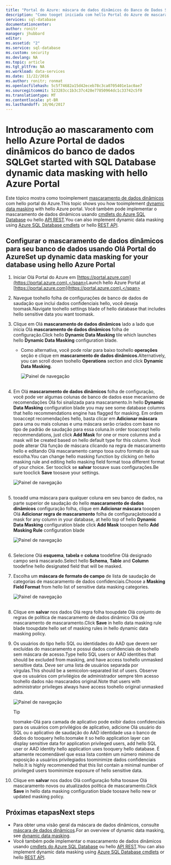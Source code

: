 ```yaml
---
title: "Portal do Azure: máscara de dados dinâmicos do Banco de Dados SQL | Microsoft Docs"
description: "Como tooget iniciada com hello Portal do Azure de mascaramento de dados dinâmicos do banco de dados SQL"
services: sql-database
documentationcenter: 
author: ronitr
manager: jhubbard
editor: 
ms.assetid: "2"
ms.service: sql-database
ms.custom: security
ms.devlang: NA
ms.topic: article
ms.tgt_pltfrm: NA
ms.workload: data-services
ms.date: 11/22/2016
ms.author: ronitr; ronmat
ms.openlocfilehash: 5c5f74682a15d42eceb78c3ca0705401e1ac0ae7
ms.sourcegitcommit: 523283cc1b3c37c428e77850964dc1c33742c5f0
ms.translationtype: MT
ms.contentlocale: pt-BR
ms.lasthandoff: 10/06/2017
---
```

# <a name="get-started-with-sql-database-dynamic-data-masking-with-hello-azure-portal"></a><span data-ttu-id="6c601-103">Introdução ao mascaramento com hello Azure Portal de dados dinâmicos do banco de dados SQL</span><span class="sxs-lookup"><span data-stu-id="6c601-103">Get started with SQL Database dynamic data masking with hello Azure Portal</span></span>

<span data-ttu-id="6c601-104">Este tópico mostra como tooimplement [mascaramento de dados dinâmicos](sql-database-dynamic-data-masking-get-started.md) com hello portal do Azure.</span><span class="sxs-lookup"><span data-stu-id="6c601-104">This topic shows you how tooimplement [dynamic data masking](sql-database-dynamic-data-masking-get-started.md) with hello Azure portal.</span></span> <span data-ttu-id="6c601-105">Você também pode implementar o mascaramento de dados dinâmicos usando [cmdlets do Azure SQL Database](https://msdn.microsoft.com/library/azure/mt574084.aspx) ou hello [API REST](https://msdn.microsoft.com/library/dn505719.aspx).</span><span class="sxs-lookup"><span data-stu-id="6c601-105">You can also implement dynamic data masking using [Azure SQL Database cmdlets](https://msdn.microsoft.com/library/azure/mt574084.aspx) or hello [REST API](https://msdn.microsoft.com/library/dn505719.aspx).</span></span>


## <a name="set-up-dynamic-data-masking-for-your-database-using-hello-azure-portal"></a><span data-ttu-id="6c601-106">Configurar o mascaramento de dados dinâmicos para seu banco de dados usando Olá Portal do Azure</span><span class="sxs-lookup"><span data-stu-id="6c601-106">Set up dynamic data masking for your database using hello Azure Portal</span></span>
1. <span data-ttu-id="6c601-107">Iniciar Olá Portal do Azure em [https://portal.azure.com](https://portal.azure.com).</span><span class="sxs-lookup"><span data-stu-id="6c601-107">Launch hello Azure Portal at [https://portal.azure.com](https://portal.azure.com).</span></span>
2. <span data-ttu-id="6c601-108">Navegue toohello folha de configurações de banco de dados de saudação que inclui dados confidenciais hello, você deseja toomask.</span><span class="sxs-lookup"><span data-stu-id="6c601-108">Navigate toohello settings blade of hello database that includes hello sensitive data you want toomask.</span></span>
3. <span data-ttu-id="6c601-109">Clique em Olá **mascaramento de dados dinâmicos** lado a lado que inicia Olá **mascaramento de dados dinâmicos** folha de configuração.</span><span class="sxs-lookup"><span data-stu-id="6c601-109">Click hello **Dynamic Data Masking** tile which launches hello **Dynamic Data Masking** configuration blade.</span></span>
   
   * <span data-ttu-id="6c601-110">Como alternativa, você pode rolar para baixo toohello **operações** seção e clique em **mascaramento de dados dinâmicos**.</span><span class="sxs-lookup"><span data-stu-id="6c601-110">Alternatively, you can scroll down toohello **Operations** section and click **Dynamic Data Masking**.</span></span>
     
     ![Painel de navegação](./media/sql-database-dynamic-data-masking-get-started/4_ddm_settings_tile.png)<br/><br/>
4. <span data-ttu-id="6c601-112">Em Olá **mascaramento de dados dinâmicos** folha de configuração, você pode ver algumas colunas de banco de dados esse mecanismo de recomendações Olá foi sinalizada para mascaramento.</span><span class="sxs-lookup"><span data-stu-id="6c601-112">In hello **Dynamic Data Masking** configuration blade you may see some database columns that hello recommendations engine has flagged for masking.</span></span> <span data-ttu-id="6c601-113">Em ordem tooaccept recomendações hello, basta clicar em **Adicionar máscara** para uma ou mais colunas e uma máscara serão criados com base no tipo de padrão de saudação para essa coluna.</span><span class="sxs-lookup"><span data-stu-id="6c601-113">In order tooaccept hello recommendations, just click **Add Mask** for one or more columns and a mask will be created based on hello default type for this column.</span></span> <span data-ttu-id="6c601-114">Você pode alterar Olá função de máscara clicando na regra de mascaramento hello e editando Olá mascaramento campo tooa outro formato de sua escolha.</span><span class="sxs-lookup"><span data-stu-id="6c601-114">You can change hello masking function by clicking on hello masking rule and editing hello masking field format tooa different format of your choice.</span></span> <span data-ttu-id="6c601-115">Ser tooclick se **salvar** toosave suas configurações.</span><span class="sxs-lookup"><span data-stu-id="6c601-115">Be sure tooclick **Save** toosave your settings.</span></span>
   
    ![Painel de navegação](./media/sql-database-dynamic-data-masking-get-started/5_ddm_recommendations.png)<br/><br/>
5. <span data-ttu-id="6c601-117">tooadd uma máscara para qualquer coluna em seu banco de dados, na parte superior de saudação do hello **mascaramento de dados dinâmicos** configuração folha, clique em **Adicionar máscara** tooopen Olá **Adicionar regra de mascaramento** folha de configuração</span><span class="sxs-lookup"><span data-stu-id="6c601-117">tooadd a mask for any column in your database, at hello top of hello **Dynamic Data Masking** configuration blade click **Add Mask** tooopen hello **Add Masking Rule** configuration blade</span></span>
   
    ![Painel de navegação](./media/sql-database-dynamic-data-masking-get-started/6_ddm_add_mask.png)<br/><br/>
6. <span data-ttu-id="6c601-119">Selecione Olá **esquema**, **tabela** e **coluna** toodefine Olá designado campo será mascarado.</span><span class="sxs-lookup"><span data-stu-id="6c601-119">Select hello **Schema**, **Table** and **Column** toodefine hello designated field that will be masked.</span></span>
7. <span data-ttu-id="6c601-120">Escolha um **máscara de formato de campo** de lista de saudação de categorias de mascaramento de dados confidenciais.</span><span class="sxs-lookup"><span data-stu-id="6c601-120">Choose a **Masking Field Format** from hello list of sensitive data masking categories.</span></span>
   
    ![Painel de navegação](./media/sql-database-dynamic-data-masking-get-started/7_ddm_mask_field_format.png)<br/><br/>        
8. <span data-ttu-id="6c601-122">Clique em **salvar** nos dados Olá regra folha tooupdate Olá conjunto de regras de política de mascaramento de dados dinâmico Olá de mascaramento de mascaramento.</span><span class="sxs-lookup"><span data-stu-id="6c601-122">Click **Save** in hello data masking rule blade tooupdate hello set of masking rules in hello dynamic data masking policy.</span></span>
9. <span data-ttu-id="6c601-123">Os usuários do tipo hello SQL ou identidades do AAD que devem ser excluídas do mascaramento e possui dados confidenciais de toohello sem máscara de acesso.</span><span class="sxs-lookup"><span data-stu-id="6c601-123">Type hello SQL users or AAD identities that should be excluded from masking, and have access toohello unmasked sensitive data.</span></span> <span data-ttu-id="6c601-124">Deve ser uma lista de usuários separada por vírgulas.</span><span class="sxs-lookup"><span data-stu-id="6c601-124">This should be a semicolon-separated list of users.</span></span> <span data-ttu-id="6c601-125">Observe que os usuários com privilégios de administrador sempre têm acesso toohello dados não mascarados original.</span><span class="sxs-lookup"><span data-stu-id="6c601-125">Note that users with administrator privileges always have access toohello original unmasked data.</span></span>
   
    ![Painel de navegação](./media/sql-database-dynamic-data-masking-get-started/8_ddm_excluded_users.png)
   
   > [!TIP]
   > <span data-ttu-id="6c601-127">toomake-Olá para camada de aplicativo pode exibir dados confidenciais para os usuários com privilégios de aplicativo, adicione Olá usuário do SQL ou o aplicativo de saudação do AAD identidade usa o banco de dados do tooquery hello.</span><span class="sxs-lookup"><span data-stu-id="6c601-127">toomake it so hello application layer can display sensitive data for application privileged users, add hello SQL user or AAD identity hello application uses tooquery hello database.</span></span> <span data-ttu-id="6c601-128">É altamente recomendável que essa lista contém um número mínimo de exposição a usuários privilegiados toominimize dados confidenciais hello.</span><span class="sxs-lookup"><span data-stu-id="6c601-128">It is highly recommended that this list contain a minimal number of privileged users toominimize exposure of hello sensitive data.</span></span>
   > 
   > 
10. <span data-ttu-id="6c601-129">Clique em **salvar** nos dados Olá configuração folha toosave Olá mascaramento novos ou atualizados política de mascaramento.</span><span class="sxs-lookup"><span data-stu-id="6c601-129">Click **Save** in hello data masking configuration blade toosave hello new or updated masking policy.</span></span>


## <a name="next-steps"></a><span data-ttu-id="6c601-130">Próximas etapas</span><span class="sxs-lookup"><span data-stu-id="6c601-130">Next steps</span></span>

* <span data-ttu-id="6c601-131">Para obter uma visão geral da máscara de dados dinâmicos, consulte [máscara de dados dinâmicos](sql-database-dynamic-data-masking-get-started.md).</span><span class="sxs-lookup"><span data-stu-id="6c601-131">For an overview of dynamic data masking, see [dynamic data masking](sql-database-dynamic-data-masking-get-started.md).</span></span>
* <span data-ttu-id="6c601-132">Você também pode implementar o mascaramento de dados dinâmicos usando [cmdlets do Azure SQL Database](https://msdn.microsoft.com/library/azure/mt574084.aspx) ou hello [API REST](https://msdn.microsoft.com/library/dn505719.aspx).</span><span class="sxs-lookup"><span data-stu-id="6c601-132">You can also implement dynamic data masking using [Azure SQL Database cmdlets](https://msdn.microsoft.com/library/azure/mt574084.aspx) or hello [REST API](https://msdn.microsoft.com/library/dn505719.aspx).</span></span>
